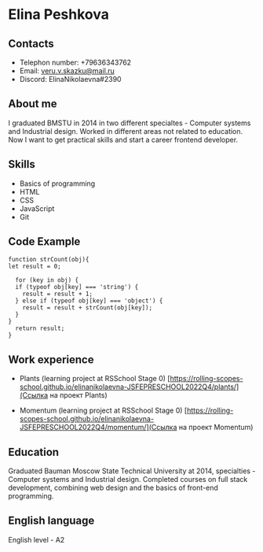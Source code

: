 # Elina Peshkova


## Contacts
* Telephon number: +79636343762
* Email: veru.v.skazku@mail.ru
* Discord: ElinaNikolaevna#2390


## About me
I graduated BMSTU in 2014 in two different specialtes - Computer systems and Industrial design. Worked in different areas not related to education. Now I want to get practical skills and start a career frontend developer.

## Skills
* Basics of programming
* HTML
* CSS
* JavaScript
* Git

## Code Example
```
function strCount(obj){
let result = 0;

  for (key in obj) {
  if (typeof obj[key] === 'string') {
    result = result + 1;
  } else if (typeof obj[key] === 'object') {
    result = result + strCount(obj[key]);
  }
}
  return result;
}
```

## Work experience
* Plants (learning project at RSSchool Stage 0)
[https://rolling-scopes-school.github.io/elinanikolaevna-JSFEPRESCHOOL2022Q4/plants/](Ссылка на проект Plants)

* Momentum (learning project at RSSchool Stage 0)
[https://rolling-scopes-school.github.io/elinanikolaevna-JSFEPRESCHOOL2022Q4/momentum/](Ссылка на проект Momentum)

## Education
Graduated Bauman Moscow State Technical University at 2014, specialties - Computer systems and Industrial design.
Completed courses on full stack development, combining web design and the basics of front-end programming.

## English language
English level - A2

